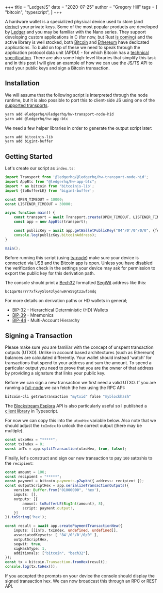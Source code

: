 +++
title = "LedgerJS"
date = "2020-07-25"
author = "Gregory Hill"
tags = [
    "bitcoin",
    "typescript",
]
+++

A hardware wallet is a specialized physical device used to store (and [derive](https://en.bitcoin.it/wiki/Deterministic_wallet)) your private keys.
Some of the most popular products are developed by [Ledger](https://www.ledger.com/) and you may be familiar with the Nano series. They support developing 
custom applications in C (for now, but Rust [is coming](https://github.com/LedgerHQ/rust-app-demo)) and the active library is well stocked, both
[Bitcoin](https://github.com/LedgerHQ/app-bitcoin) and [Ethereum](https://github.com/LedgerHQ/app-ethereum) have dedicated applications. To build on top of 
these we need to speak through the application protocol data unit (APDU) - for which Bitcoin has a [technical specification](https://blog.ledger.com/btchip-doc/bitcoin-technical-beta.html).
There are also some high-level libraries that simplify this task and in this post I will give an example of how we can use the JS/TS API to read your public keys
and sign a Bitcoin transaction.

## Installation

We will assume that the following script is interpreted through the node runtime, but it is also possible to port this to
client-side JS using one of the [supported transports](https://github.com/LedgerHQ/ledgerjs#ledgerhqhw-transport-).

```bash
yarn add @ledgerhq/@ledgerhq/hw-transport-node-hid
yarn add @ledgerhq/hw-app-btc
```

We need a few helper libraries in order to generate the output script later:

```bash
yarn add bitcoinjs-lib
yarn add bigint-buffer
```

## Getting Started

Let's create our script as `index.ts`:

```typescript
import Transport from '@ledgerhq/@ledgerhq/hw-transport-node-hid';
import AppBtc from "@ledgerhq/hw-app-btc";
import * as bitcoin from 'bitcoinjs-lib';
import {toBufferLE} from 'bigint-buffer';

const OPEN_TIMEOUT = 10000;
const LISTENER_TIMEOUT = 30000;

async function main() {
    const transport = await Transport.create(OPEN_TIMEOUT, LISTENER_TIMEOUT);
    const app = new AppBtc(transport);

    const publicKey = await app.getWalletPublicKey("84'/0'/0'/0/0", {format: "bech32"});
    console.log(publicKey.bitcoinAddress);
}

main();
```

Before running this script (using [ts-node](https://github.com/TypeStrong/ts-node)) make sure your device 
is connected via USB and the Bitcoin app is open. Unless you have disabled the verification check in the 
settings your device may ask for permission to export the public key for this derivation path.

The console should print a [Bech32](https://en.bitcoin.it/wiki/Bech32) formatted [SegWit](https://en.bitcoin.it/wiki/Segregated_Witness)
address like this:

```bash
bc1qar0srrr7xfkvy5l643lydnw9re59gtzzwf5mdq
```

For more details on derivation paths or HD wallets in general;

- [BIP-32](https://github.com/bitcoin/bips/blob/master/bip-0032.mediawiki) - Hierarchical Deterministic (HD) Wallets
- [BIP-39](https://github.com/bitcoin/bips/blob/master/bip-0039.mediawiki) - Mnemonics
- [BIP-44](https://github.com/bitcoin/bips/blob/master/bip-0044.mediawiki) - Multi-Account Hierarchy

## Signing a Transaction

Please make sure you are familiar with the concept of unspent transaction outputs (UTXO).
Unlike in account based architectures (such as Ethereum) balances are calculated differently.
Your wallet should instead 'watch' for transactions that spend to your address and sum the amount.
To spend a particular output you need to prove that you are the owner of that address by providing 
a signature that links your public key.

Before we can sign a new transaction we first need a valid UTXO. If you are running a 
[full-node](https://bitcoin.org/en/full-node) we can fetch the hex using the RPC API:

```bash
bitcoin-cli getrawtransaction "mytxid" false "myblockhash"
```

The [Blockstream Esplora](https://github.com/Blockstream/esplora) API is also particularly useful 
so I published a [client library](https://github.com/interlay/esplora-btc-api) in Typescript. 

For now we can copy this into the `utxoHex` variable below. Also note that we should adjust the `txIndex`
to unlock the correct output (there may be multiple).

```typescript
const utxoHex = "*****";
const txIndex = 0;
const inTx = app.splitTransaction(utxoHex, true, false);
```

Finally, let's construct and sign our new transaction to pay `100` satoshis to the `recipient`:

```typescript
const amount = 100;
const recipient = "*****";
const payment = bitcoin.payments.p2wpkh({ address: recipient });
const outputScriptHex = app.serializeTransactionOutputs({
    version: Buffer.from("01000000", 'hex'),
    inputs: [],
    outputs: [{
        amount: toBufferLE(BigInt(amount), 8),
        script: payment.output!,
    }]
}).toString('hex');

const result = await app.createPaymentTransactionNew({
    inputs: [[inTx, txIndex, undefined, undefined]],
    associatedKeysets: [ "84'/0'/0'/0/0" ],
    outputScriptHex,
    segwit: true,
    sigHashType: 1,
    additionals: ["bitcoin", "bech32"],
});
const tx = bitcoin.Transaction.fromHex(result);
console.log(tx.toHex());
```

If you accepted the prompts on your device the console should display the signed 
transaction hex. We can now broadcast this through an RPC or REST API.